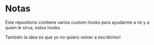# Notas

Este repositorio contiene varios custom hooks para ayudarme a mi y a quien le sirva, estos hooks.

También la idea es que yo no quiero volver a escribirlos!